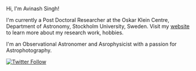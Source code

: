 Hi, I'm Avinash Singh!

I'm currently a Post Doctoral Researcher at the Oskar Klein Centre, Department of Astronomy, Stockholm University, Sweden. Visit my [website](https://singhavinash.net) to learn more about my research work, hobbies. 

I'm an Observational Astronomer and Asrophysicist with a passion for Astrophotography.

[![Twitter Follow](https://img.shields.io/twitter/follow/pixelbrew_?style=social)](https://twitter.com/pixelbrew_)
